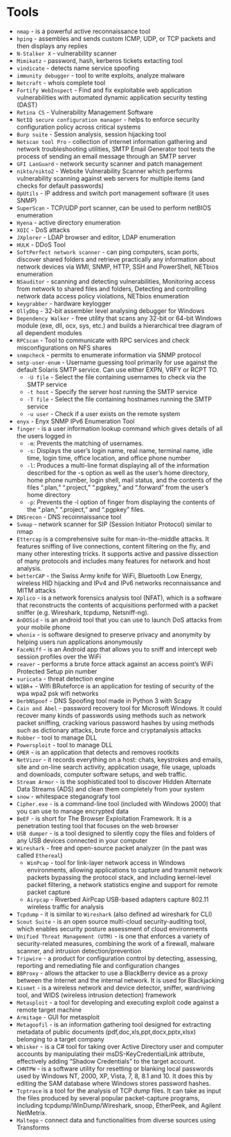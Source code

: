 # Tools

- `nmap` - is a powerful active reconnaissance tool
- `hping` - assembles and sends custom ICMP, UDP, or TCP packets and then displays any replies
- `N-Stalker X` - vulnerability scanner
- `Mimikatz` - password, hash, kerberos tickets extacting tool
- `vindicate` - detects name service spoofing
- `immunity debugger` - tool to write exploits, analyze malware
- `Netcraft` - whois complete tool
- `Fortify WebInspect` - Find and fix exploitable web application vulnerabilities with automated dynamic application security testing (DAST)
- `Retina CS` - Vulnerability Management Software
- `NetIQ secure configuration manager` - helps to enforce security configuration policy across critical systems
- `Burp suite` - Session analysis, session hijacking tool
- `Netscan tool Pro` - collection of internet information gathering and network troubleshooting utilities, SMTP Email Generator tool tests the process of sending an email message through an SMTP server
- `GFI LanGuard` - network security scanner and patch management
- `nikto/nikto2` - Website Vulnerability Scanner which performs vulnerability scanning against web servers for multiple items (and checks for default passwords)
- `OpUtils` - IP address and switch port management software (it uses SNMP)
- `SuperScan` - TCP/UDP port scanner, can be used to perform netBIOS enumeration
- `Hyena` - active directory enumeration
- `XOIC` - DoS attacks
- `JXplorer` - LDAP browser and editor, LDAP enumeration
- `HULK` - DDoS Tool
- `SoftPerfect network scanner` - can ping computers, scan ports, discover shared folders and retrieve practically any information about network devices via WMI, SNMP, HTTP, SSH and PowerShell, NETbios enumeration
- `NSauditor` - scanning and detecting vulnerabilities, Monitoring access from network to shared files and folders, Detecting and controlling network data access policy violations, NETbios enumeration
- `keygrabber` - hardware keylogger
- `OllyDbg` - 32-bit assembler level analysing debugger for Windows
- `Dependency Walker` - free utility that scans any 32-bit or 64-bit Windows module (exe, dll, ocx, sys, etc.) and builds a hierarchical tree diagram of all dependent modules
- `RPCscan` - Tool to communicate with RPC services and check misconfigurations on NFS shares
- `snmpcheck` - permits to enumerate information via SNMP protocol
- `smtp-user-enum` - Username guessing tool primarily for use against the default Solaris SMTP service. Can use either EXPN, VRFY or RCPT TO.
    - `-U file` - Select the file containing usernames to check via the SMTP service
    - `-t host` - Specify the server host running the SMTP service
    - `-T file` - Select the file containing hostnames running the SMTP service
    - `-u user` - Check if a user exists on the remote system
- `enyx` - Enyx SNMP IPv6 Enumeration Tool
- `finger` - is a user information lookup command which gives details of all the users logged in
    - `-m`: Prevents the matching of usernames.
    - `-s`: Displays the user’s login name, real name, terminal name, idle time, login time, office location, and office phone number
    - `-l`: Produces a multi-line format displaying all of the information described for the -s option as well as the user’s home directory, home phone number, login shell, mail status, and the contents of the files “.plan,” “.project,” “.pgpkey,” and “.forward” from the user’s home directory
    - `-p`: Prevents the -l option of finger from displaying the contents of the “.plan,” “.project,” and “.pgpkey” files.
- `DNSrecon` - DNS recoinnaissance tool
- `Svmap` - network scanner for SIP (Session Initiator Protocol) similar to nmap
- `Ettercap` is a comprehensive suite for man-in-the-middle attacks. It features sniffing of live connections, content filtering on the fly, and many other interesting tricks. It supports active and passive dissection of many protocols and includes many features for network and host analysis.
- `betterCAP` - the Swiss Army knife for WiFi, Bluetooth Low Energy, wireless HID hijacking and IPv4 and IPv6 networks reconnaissance and MITM attacks
- `Xplico` - is a network forensics analysis tool (NFAT), which is a software that reconstructs the contents of acquisitions performed with a packet sniffer (e.g. Wireshark, tcpdump, Netsniff-ng).
- `AnDOSid` - is an android tool that you can use to launch DoS attacks from your mobile phone
- `whonix` - is software designed to preserve privacy and anonymity by helping users run applications anonymously
- `FaceNiff` - is an Android app that allows you to sniff and intercept web session profiles over the WiFi
- `reaver` - performs a brute force attack against an access point’s WiFi Protected Setup pin number
- `suricata` - threat detection engine
- `WIBR`+ - WIfi BRuteforce is an application for testing of security of the wpa wpa2 psk wifi networks
- `DerbNSpoof` - DNS Spoofing tool made in Python 3 with Scapy
- `Cain and Abel` - password recovery tool for Microsoft Windows. It could recover many kinds of passwords using methods such as network packet sniffing, cracking various password hashes by using methods such as dictionary attacks, brute force and cryptanalysis attacks
- `Robber` - tool to manage DLL
- `Powersploit` - tool to manage DLL
- `GMER` - is an application that detects and removes rootkits
- `NetVizor` - it records everything on a host: chats, keystrokes and emails, site and on-line search activity, application usage, file usage, uploads and downloads, computer software setups, and web traffic.
- `Stream Armor` - is the sophisticated tool to discover Hidden Alternate Data Streams (ADS) and clean them completely from your system
- `snow` - whitespace steganografy tool
- `Cipher.exe` - is a command-line tool (included with Windows 2000) that you can use to manage encrypted data
- `BeEF` - is short for The Browser Exploitation Framework. It is a penetration testing tool that focuses on the web browser
- `USB dumper` - is a tool designed to silently copy the files and folders of any USB devices connected in your computer
- `Wireshark` - free and open-source packet analyzer (in the past was called `Ethereal`)
    - `WinPcap` - tool for link-layer network access in Windows environments, allowing applications to capture and transmit network packets bypassing the protocol stack, and including kernel-level packet filtering, a network statistics engine and support for remote packet capture
    - `Airpcap` - Riverbed AirPcap USB-based adapters capture 802.11 wireless traffic for analysis
- `Tcpdump` - it is similar to `Wireshark` (also defined ad wireshark for CLI)
- `Scout Suite` - is an open source multi-cloud security-auditing tool, which enables security posture assessment of cloud environments
- `Unified Threat Management (UTM)` - is one that enforces a variety of security-related measures, combining the work of a firewall, malware scanner, and intrusion detection/prevention
- `Tripwire` - a product for configuration control by detecting, assessing, reporting and remediating file and configuration changes
- `BBProxy` - allows the attacker to use a BlackBerry device as a proxy between the Internet and the internal network. It is used for Blackjacking
- `Kismet` - is a wireless network and device detector, sniffer, wardriving tool, and WIDS (wireless intrusion detection) framework
- `Metasploit` - a tool for developing and executing exploit code against a remote target machine
- `Armitage` - GUI for metasploit
- `Metagoofil` - is an information gathering tool designed for extracting metadata of public documents (pdf,doc,xls,ppt,docx,pptx,xlsx) belonging to a target company
- `Whisker` - is a C# tool for taking over Active Directory user and computer accounts by manipulating their msDS-KeyCredentialLink attribute, effectively adding “Shadow Credentials” to the target account.
- `CHNTPW` - is a software utility for resetting or blanking local passwords used by Windows NT, 2000, XP, Vista, 7, 8, 8.1 and 10. It does this by editing the SAM database where Windows stores password hashes.
- `Tcptrace` is a tool for the analysis of TCP dump files. It can take as input the files produced by several popular packet-capture programs, including tcpdump/WinDump/Wireshark, snoop, EtherPeek, and Agilent NetMetrix.
- `Maltego` - connect data and functionalities from diverse sources using Transforms